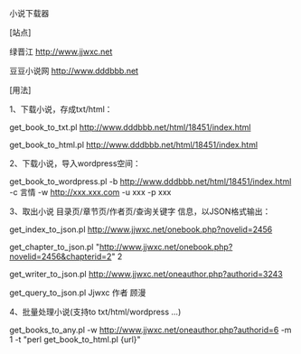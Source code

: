 小说下载器

[站点]

绿晋江 http://www.jjwxc.net

豆豆小说网 http://www.dddbbb.net


[用法]

1、下载小说，存成txt/html：

get_book_to_txt.pl http://www.dddbbb.net/html/18451/index.html 

get_book_to_html.pl http://www.dddbbb.net/html/18451/index.html 

2、下载小说，导入wordpress空间：

get_book_to_wordpress.pl -b http://www.dddbbb.net/html/18451/index.html -c 言情 -w http://xxx.xxx.com  -u xxx -p xxx

3、取出小说 目录页/章节页/作者页/查询关键字 信息，以JSON格式输出：

get_index_to_json.pl http://www.jjwxc.net/onebook.php?novelid=2456

get_chapter_to_json.pl "http://www.jjwxc.net/onebook.php?novelid=2456&chapterid=2" 2

get_writer_to_json.pl http://www.jjwxc.net/oneauthor.php?authorid=3243

get_query_to_json.pl Jjwxc 作者 顾漫


4、批量处理小说(支持to txt/html/wordpress ...)

get_books_to_any.pl -w http://www.jjwxc.net/oneauthor.php?authorid=6 -m 1 -t "perl get_book_to_html.pl {url}"
